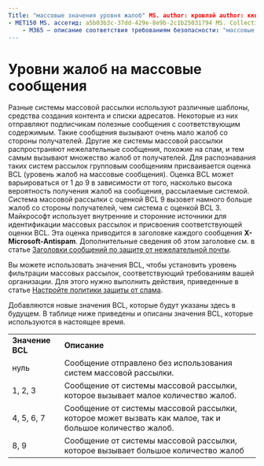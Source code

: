 ```yaml
---
Title: "массовые значения уровня жалоб" MS. author: кровлэй author: кккросс Manager: лаурави MS. Date: 3/5/2015 МС. аудитория: ИТ-специалистов MS. раздел: статья MS. Service: O365 – секкомп MS. Custom: TN2DMC локализатион_приорити: Normal Search. аппверид:
- MET150 MS. ассетид: a5b03b3c-37dd-429e-8e9b-2c1b25031794 MS. Collection:
    - M365 — описание соответствия требованиям безопасности: "массовые почтовые ящики отличаются в ходе отправки PA ттернс, создания контента и получения списка. Некоторые — это хорошие массовые почтовые сообщения, которые отправляют нужные сообщения на свои подписчики. Эти сообщения создают несколько жалоб от получателей. Другие массовые почтовые ящики отправляют нежелательные сообщения, которые похожи на спам и создают множество жалоб у получателей. Чтобы отличать эти типы массовых почтовых ящиков, сообщениям от массовых почтовых ящиков назначается оценка на уровне жалоб (BCL). Оценки BCL находятся в диапазоне от 1 до 9 в зависимости от того, как скорее всего массовая рассылка сообщений будет создавать жалобы. Отправитель, имеющий рейтинг BCL 9, скорее всего, будет создавать большое количество жалоб от получателей, а рейтинг BCL 3 вряд ли будет создавать большое количество жалоб. Майкрософт использует как внутренние, так и сторонние источники для идентификации массовой почты и определения соответствующей BCL. Эта оценка представлена в заголовке X-Microsoft-защиты от спама каждого сообщения. Дополнительные сведения об этом заголовке сообщения приведены в разделе заголовки сообщений по защите от нежелательной почты.
---
```


# <a name="bulk-complaint-level-values"></a>Уровни жалоб на массовые сообщения

Разные системы массовой рассылки используют различные шаблоны, средства создания контента и списки адресатов. Некоторые из них отправляют подписчикам полезные сообщения с соответствующим содержимым. Такие сообщения вызывают очень мало жалоб со стороны получателей. Другие же системы массовой рассылки распространяют нежелательные сообщения, похожие на спам, и тем самым вызывают множество жалоб от получателей. Для распознавания таких систем рассылок групповым сообщениям присваивается оценка BCL (уровень жалоб на массовые сообщения). Оценка BCL может варьироваться от 1 до 9 в зависимости от того, насколько высока вероятность получения жалоб на сообщения, рассылаемые системой. Система массовой рассылки с оценкой BCL 9 вызовет намного больше жалоб со стороны получателей, чем система с оценкой BCL 3. Майкрософт использует внутренние и сторонние источники для идентификации массовых рассылок и присвоения соответствующей оценки BCL. Эта оценка приводится в заголовке каждого сообщения **X-Microsoft-Antispam**. Дополнительные сведения об этом заголовке см. в статье [Заголовки сообщений по защите от нежелательной почты](anti-spam-message-headers.md). 
  
Вы можете использовать значения BCL, чтобы установить уровень фильтрации массовых рассылок, соответствующий требованиям вашей организации. Для этого нужно выполнить действия, приведенные в статье [Настройте политики защиты от спама](configure-your-spam-filter-policies.md).
  
Добавляются новые значения BCL, которые будут указаны здесь в будущем. В таблице ниже приведены и описаны значения BCL, которые используются в настоящее время.
  
|||
|:-----|:-----|
|**Значение BCL** <br/> |**Описание** <br/> |
|нуль  <br/> |Сообщение отправлено без использования систем массовой рассылки.  <br/> |
|1, 2, 3  <br/> |Сообщение от системы массовой рассылки, которое вызывает малое количество жалоб.  <br/> |
|4, 5, 6, 7  <br/> |Сообщение от системы массовой рассылки, которое может вызвать как малое, так и большое количество жалоб.  <br/> |
|8, 9  <br/> |Сообщение от системы массовой рассылки, которое вызывает большое количество жалоб  <br/> |
   

